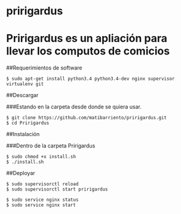 # pririgardus
Pririgardus es un apliación para llevar los computos de comicios
===

##Requerimientos de software
```
$ sudo apt-get install python3.4 python3.4-dev nginx supervisor virtualenv git 
```

##Descargar

###Estando en la carpeta desde donde se quiera usar.
```
$ git clone https://github.com/matibarriento/pririgardus.git
$ cd Pririgardus
```

##Instalación

###Dentro de la carpeta Pririgardus
```
$ sudo chmod +x install.sh
$ ./install.sh
```
##Deployar
```
$ sudo supervisorctl reload 
$ sudo supervisorctl start pririgardus

$ sudo service nginx status
$ sudo service nginx start
```


